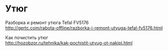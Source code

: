 # Утюг

Разборка и ремонт утюга Tefal FV5176 <br/>
<http://gertc.com/rabota-offline/razborka-i-remont-utyuga-tefal-fv5176.html>

Как почистить утюг <br/>
<http://hozobzor.ru/tehnika/kak-pochistit-utyug-ot-nakipi.html>

